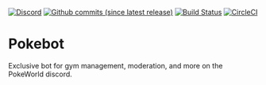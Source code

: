 [![Discord](https://img.shields.io/discord/417088992329334792.svg?colorB=7289DA&label=discord&style=flat-square)](https://discord.gg/YqEUBGr)
[![Github commits (since latest release)](https://img.shields.io/github/commits-since/PokeWorld/PokeBot/latest.svg?style=flat-square)]()
[![Build Status](https://travis-ci.org/PokeWorld/PokeBot.svg?branch=master)](https://travis-ci.org/PokeWorld/PokeBot)
[![CircleCI](https://circleci.com/gh/PokeWorld/PokeBot.svg?style=svg)](https://circleci.com/gh/PokeWorld/PokeBot)
# Pokebot

Exclusive bot for gym management, moderation, and more on the PokeWorld discord.
